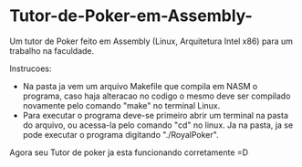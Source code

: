 # Tutor-de-Poker-em-Assembly-
Um tutor de Poker feito em Assembly (Linux, Arquitetura Intel x86) para um trabalho na faculdade.

Instrucoes:
 - Na pasta ja vem um arquivo Makefile que compila em NASM o programa, caso haja alteracao no codigo o mesmo deve ser compilado novamente pelo comando "make" no terminal Linux.
 - Para executar o programa deve-se primeiro abrir um terminal na pasta do arquivo, ou acessa-la pelo comando "cd" no linux. Ja na pasta, ja se pode executar o programa digitando "./RoyalPoker". 
 
 Agora seu Tutor de poker ja esta funcionando corretamente =D

